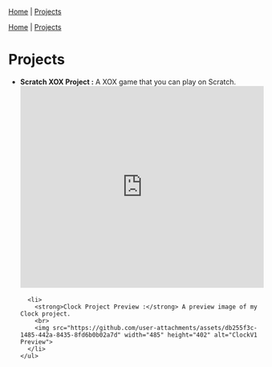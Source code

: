 [Home](README.md) | [Projects](projects.md)


<!DOCTYPE html>
<html>
<head>
  <title>Projects</title>
</head>
<body>
  <!-- Navigation -->
  <nav>
    <a href="README.html">Home</a> | 
    <a href="projects.html">Projects</a>
  </nav>

  <h1>Projects</h1>

  <section>
    <ul>
      <li>
        <strong>Scratch XOX Project :</strong> A XOX game that you can play on Scratch.
        <br>
        <iframe src="https://scratch.mit.edu/projects/1212297926/embed" allowtransparency="true" width="485" height="402" frameborder="0" scrolling="no" allowfullscreen></iframe>
      </li>

      <li>
        <strong>Clock Project Preview :</strong> A preview image of my Clock project.
        <br>
        <img src="https://github.com/user-attachments/assets/db255f3c-1485-442a-8435-8fd6b0b02a7d" width="485" height="402" alt="ClockV1 Preview">
      </li>
    </ul>
  </section>
</body>
</html>
